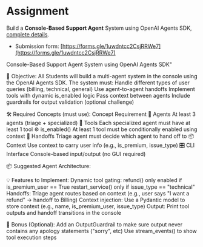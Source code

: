 # Assignment

Build a **Console-Based Support Agent** System using OpenAI Agents SDK, [complete details](https://docs.google.com/document/d/1gZwuQuW5HTjNEVTfaGX56brdR5I0oj11/edit?usp=sharing&ouid=103459919058078389355&rtpof=true&sd=true).


- Submission form: [https://forms.gle/1uwdntcc2CsjRRWe7](https://forms.gle/1uwdntcc2CsjRRWe7)


Console-Based Support Agent System using OpenAI Agents SDK"

🧠 Objective:
All Students will build a multi-agent system in the console using the OpenAI Agents SDK. The system must:
Handle different types of user queries (billing, technical, general)
Use agent-to-agent handoffs
Implement tools with dynamic is_enabled logic
Pass context between agents
Include guardrails for output validation (optional challenge)


🛠️ Required Concepts (must use):
Concept		Requirement
🧠 Agents		At least 3 agents (triage + specialized)
🔧 Tools		Each specialized agent must have at least 1 tool
⚙️ is_enabled()	At least 1 tool must be conditionally enabled using context
🔁 Handoffs		Triage agent must decide which agent to hand off to
📦 Context		Use context to carry user info (e.g., is_premium, issue_type)
🎛 CLI Interface		Console-based input/output (no GUI required)

📦 Suggested Agent Architecture:


💡 Features to Implement:
Dynamic tool gating:
refund() only enabled if is_premium_user == True
restart_service() only if issue_type == "technical"
Handoffs:
Triage agent routes based on context (e.g., user says "I want a refund" → handoff to Billing)
Context injection:
Use a Pydantic model to store context (e.g., name, is_premium_user, issue_type)
Output:
Print tool outputs and handoff transitions in the console

🧪 Bonus (Optional):
Add an OutputGuardrail to make sure output never contains any apology statements ("sorry", etc)
Use stream_events() to show tool execution steps
